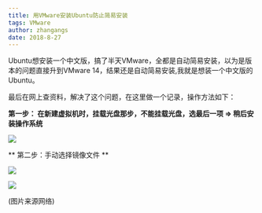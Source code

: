 ```yaml
---
title: 用VMware安装Ubuntu防止简易安装
tags: VMware
author: zhangangs
date: 2018-8-27
---
```

Ubuntu想安装一个中文版，搞了半天VMware，全都是自动简易安装，以为是版本的问题直接升到VMware 14，结果还是自动简易安装,我就是想装一个中文版的Ubuntu。

最后在网上查资料，解决了这个问题，在这里做一个记录，操作方法如下：

**第一步： 在新建虚拟机时，挂载光盘那步，不能挂载光盘，选最后一项 => 稍后安装操作系统** 

![](http://oxi2boc62.bkt.clouddn.com/2018-8-27-01.png)

** 第二步：手动选择镜像文件 **

![](http://oxi2boc62.bkt.clouddn.com/2018-8-27-02.jpg)

![](http://oxi2boc62.bkt.clouddn.com/2018-8-27-03.jpg)

(图片来源网络)



